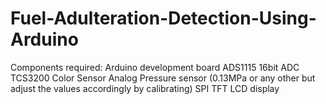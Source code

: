 # Fuel-Adulteration-Detection-Using-Arduino

Components required:
Arduino development board
ADS1115 16bit ADC
TCS3200 Color Sensor
Analog Pressure sensor (0.13MPa or any other but adjust the values accordingly by calibrating)
SPI TFT LCD display
